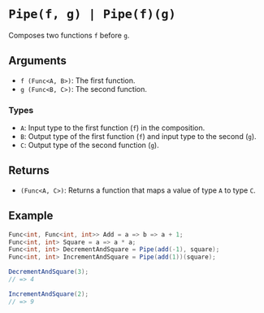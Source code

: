 # `Pipe(f, g) | Pipe(f)(g)`

Composes two functions `f` before `g`.

## Arguments

* `f (Func<A, B>)`: The first function.
* `g (Func<B, C>)`: The second function.

### Types

* `A`: Input type to the first function (`f`) in the composition.
* `B`: Output type of the first function (`f`) and input type to the second (`g`).
* `C`: Output type of the second function (`g`).

## Returns

* `(Func<A, C>)`: Returns a function that maps a value of type `A` to type `C`.

## Example

```csharp
Func<int, Func<int, int>> Add = a => b => a + 1;
Func<int, int> Square = a => a * a;
Func<int, int> DecrementAndSquare = Pipe(add(-1), square);
Func<int, int> IncrementAndSquare = Pipe(add(1))(square);

DecrementAndSquare(3);
// => 4

IncrementAndSquare(2);
// => 9
```
